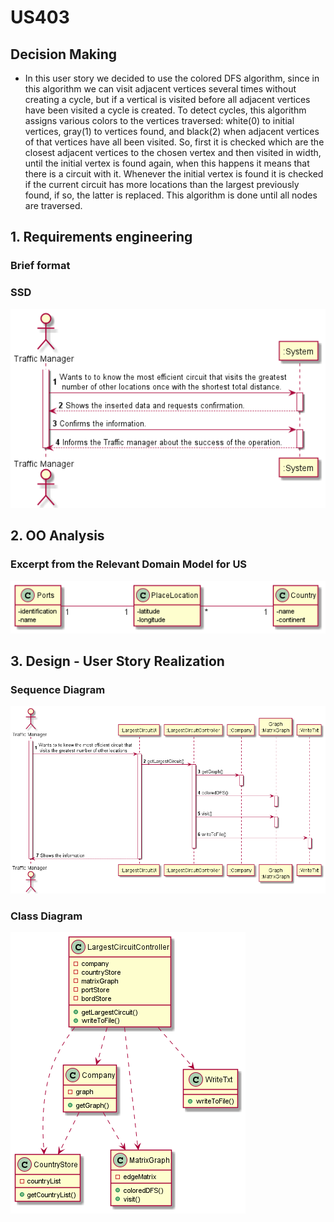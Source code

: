 # US403


## Decision Making

* In this user story we decided to use the colored DFS algorithm, since in this algorithm we can visit adjacent vertices several times without creating a cycle, but if a vertical is visited before all adjacent vertices have been visited a cycle is created. To detect cycles, this algorithm assigns various colors to the vertices traversed: white(0) to initial vertices, gray(1) to vertices found, and black(2) when adjacent vertices of that vertices have all been visited. So, first it is checked which are the closest adjacent vertices to the chosen vertex and then visited in width, until the initial vertex is found again, when this happens it means that there is a circuit with it. Whenever the initial vertex is found it is checked if the current circuit has more locations than the largest previously found, if so, the latter is replaced. This algorithm is done until all nodes are traversed.


## 1. Requirements engineering

### Brief format

### SSD

![SSD_US403.png](US403_SSD.png)


## 2. OO Analysis


### Excerpt from the Relevant Domain Model for US

![DM_US403.png](US403_DM.png)


## 3. Design - User Story Realization


### Sequence Diagram

![SD_US403.png](US403_SD.png)

### Class Diagram

![CD_US403.png](US403_CD.png)